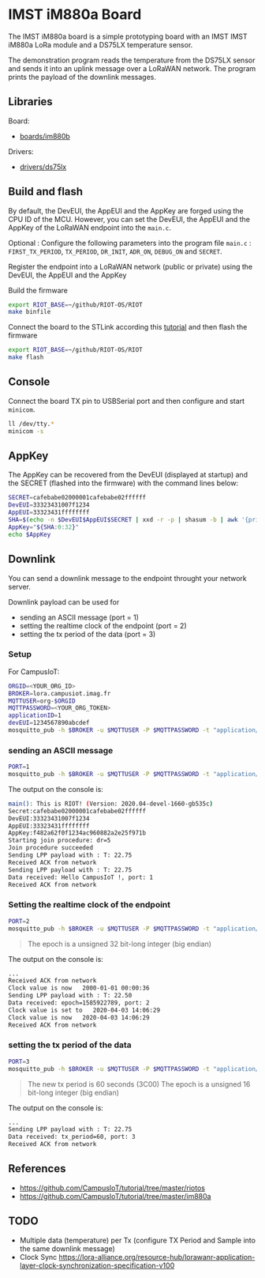 # IMST iM880a Board

The IMST iM880a board is a simple prototyping board with an IMST IMST iM880a LoRa module and a DS75LX temperature sensor.

The demonstration program reads the temperature from the DS75LX sensor and sends it into an uplink message over a LoRaWAN network. The program prints the payload of the downlink messages. 

## Libraries

Board:
* [boards/im880b](https://github.com/RIOT-OS/RIOT/tree/master/boards/im880b)

Drivers:
* [drivers/ds75lx](https://github.com/RIOT-OS/RIOT/tree/master/drivers/ds75lx)


## Build and flash

By default, the DevEUI, the AppEUI and the AppKey are forged using the CPU ID of the MCU. However, you can set the DevEUI, the AppEUI and the AppKey of the LoRaWAN endpoint into the `main.c`.

Optional : Configure the following parameters into the program file `main.c` : `FIRST_TX_PERIOD`, `TX_PERIOD`, `DR_INIT`, `ADR_ON`, `DEBUG_ON` and `SECRET`.

Register the endpoint into a LoRaWAN network (public or private) using the DevEUI, the AppEUI and the AppKey

Build the firmware
```bash
export RIOT_BASE=~/github/RIOT-OS/RIOT
make binfile
```
Connect the board to the STLink according this [tutorial](https://github.com/CampusIoT/tutorial/tree/master/im880a) and then flash the firmware
```bash
export RIOT_BASE=~/github/RIOT-OS/RIOT
make flash
```
## Console
Connect the board TX pin to USBSerial port and then configure and start `minicom`.

```bash
ll /dev/tty.*
minicom -s
```

## AppKey

The AppKey can be recovered from the DevEUI (displayed at startup) and the SECRET (flashed into the firmware) with the command lines below:

```bash
SECRET=cafebabe02000001cafebabe02ffffff                                         
DevEUI=33323431007f1234                                                         
AppEUI=33323431ffffffff                                                        
SHA=$(echo -n $DevEUI$AppEUI$SECRET | xxd -r -p | shasum -b | awk '{print $1}')
AppKey="${SHA:0:32}"
echo $AppKey
```

## Downlink

You can send a downlink message to the endpoint throught your network server.

Downlink payload can be used for
* sending an ASCII message (port = 1)
* setting the realtime clock of the endpoint (port = 2)
* setting the tx period of the data (port = 3)

### Setup
For CampusIoT:
```bash
ORGID=<YOUR_ORG_ID>
BROKER=lora.campusiot.imag.fr
MQTTUSER=org-$ORGID
MQTTPASSWORD=<YOUR_ORG_TOKEN>
applicationID=1
devEUI=1234567890abcdef
mosquitto_pub -h $BROKER -u $MQTTUSER -P $MQTTPASSWORD -t "application/$applicationID/device/$devEUI/tx" -m '{"reference": "abcd1234","confirmed": true, "fPort": 1,"data":"SGVsbG8gQ2FtcHVzSW9UICE="}'
```

### sending an ASCII message
```bash
PORT=1
mosquitto_pub -h $BROKER -u $MQTTUSER -P $MQTTPASSWORD -t "application/$applicationID/device/$devEUI/tx" -m '{"reference": "abcd1234","confirmed": true, "fPort": '$PORT',"data":"SGVsbG8gQ2FtcHVzSW9UICE="}'
```

The output on the console is:
```bash
main(): This is RIOT! (Version: 2020.04-devel-1660-gb535c)
Secret:cafebabe02000001cafebabe02ffffff                                         
DevEUI:33323431007f1234                                                         
AppEUI:33323431ffffffff                                                         
AppKey:f482a62f0f1234ac960882a2e25f971b                                         
Starting join procedure: dr=5                                                   
Join procedure succeeded                                                        
Sending LPP payload with : T: 22.75                                             
Received ACK from network                                                       
Sending LPP payload with : T: 22.75                                             
Data received: Hello CampusIoT !, port: 1                                      
Received ACK from network                                                       
```

### Setting the realtime clock of the endpoint
```bash
PORT=2
mosquitto_pub -h $BROKER -u $MQTTUSER -P $MQTTPASSWORD -t "application/$applicationID/device/$devEUI/tx" -m '{"reference": "abcd1234","confirmed": true, "fPort": '$PORT',"data":"5UKHXg=="}'
```

> The epoch is a unsigned 32 bit-long integer (big endian)

The output on the console is:
```bash
...
Received ACK from network                                                       
Clock value is now   2000-01-01 00:00:36
Sending LPP payload with : T: 22.50                                             
Data received: epoch=1585922789, port: 2                                        
Clock value is set to   2020-04-03 14:06:29                                     
Clock value is now   2020-04-03 14:06:29                                        
Received ACK from network                                                       
```

### setting the tx period of the data

```bash
PORT=3
mosquitto_pub -h $BROKER -u $MQTTUSER -P $MQTTPASSWORD -t "application/$applicationID/device/$devEUI/tx" -m '{"reference": "abcd1234","confirmed": true, "fPort": '$PORT',"data":"PAA="}'
```
> The new tx period is 60 seconds (3C00)
> The epoch is a unsigned 16 bit-long integer (big endian)

The output on the console is:
```bash
...
Sending LPP payload with : T: 22.75                                             
Data received: tx_period=60, port: 3                                            
Received ACK from network                                                       
```

## References
* https://github.com/CampusIoT/tutorial/tree/master/riotos
* https://github.com/CampusIoT/tutorial/tree/master/im880a

## TODO
* Multiple data (temperature) per Tx (configure TX Period and Sample into the same downlink message)
* Clock Sync https://lora-alliance.org/resource-hub/lorawanr-application-layer-clock-synchronization-specification-v100
